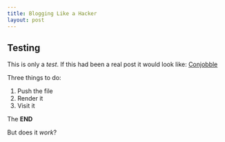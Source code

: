 ```yaml
---
title: Blogging Like a Hacker
layout: post
---
```


Testing
-------

This is only a *test*.  If this had been a real post it would look like:
[Conjobble](http://conjobble.velisco.com)

Three things to do:

1. Push the file
2. Render it
3. Visit it

The **END**

But does it *work*?


